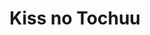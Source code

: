 --- 
title: "Kiss no Tochuu"
publishdate: "2019-3-23T16:48:46+02:00"
src: "https://365manga.net/manga/kiss-no-tochuu"
image: "https://data.365manga.net/images/thumbnails/24491-kiss-no-tochuu.jpg"
description: "From Jshoujo Scans: Mine's first love ended when Setsu, her old playmate, transferred to another school. Before he went away, he left her a message that Mine should not have her hair cut. Four years have passed since then. Setsu came back, but he has changed a great deal. This is a collection of girls' pure love stories. 1. Kiss no Tochuu 2. Marshmellow Baby 3. Sex? Friends 4. Ohimesama…"
---